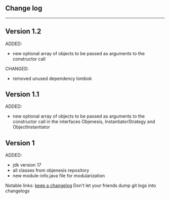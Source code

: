 ## Change log
----------------------

Version 1.2
-------------

ADDED:

- new optional array of objects to be passed as arguments to the constructor call

CHANGED:

- removed unused dependency lombok

Version 1.1
-------------

ADDED:

- new optional array of objects to be passed as arguments to the constructor call in the interfaces Objenesis, InstantiatorStrategy and ObjectInstantiator

Version 1
-------------

ADDED:

- jdk version 17
- all classes from objenesis repository
- new module-info.java file for modularization

Notable links:
[keep a changelog](http://keepachangelog.com/en/1.0.0/) Don’t let your friends dump git logs into changelogs
